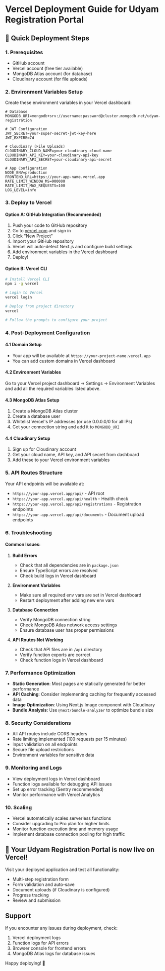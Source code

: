 # Vercel Deployment Guide for Udyam Registration Portal

## 🚀 Quick Deployment Steps

### 1. Prerequisites
- GitHub account
- Vercel account (free tier available)
- MongoDB Atlas account (for database)
- Cloudinary account (for file uploads)

### 2. Environment Variables Setup

Create these environment variables in your Vercel dashboard:

```env
# Database
MONGODB_URI=mongodb+srv://username:password@cluster.mongodb.net/udyam-registration

# JWT Configuration
JWT_SECRET=your-super-secret-jwt-key-here
JWT_EXPIRE=7d

# Cloudinary (File Uploads)
CLOUDINARY_CLOUD_NAME=your-cloudinary-cloud-name
CLOUDINARY_API_KEY=your-cloudinary-api-key
CLOUDINARY_API_SECRET=your-cloudinary-api-secret

# App Configuration
NODE_ENV=production
FRONTEND_URL=https://your-app-name.vercel.app
RATE_LIMIT_WINDOW_MS=900000
RATE_LIMIT_MAX_REQUESTS=100
LOG_LEVEL=info
```

### 3. Deploy to Vercel

#### Option A: GitHub Integration (Recommended)
1. Push your code to GitHub repository
2. Go to [vercel.com](https://vercel.com) and sign in
3. Click "New Project"
4. Import your GitHub repository
5. Vercel will auto-detect Next.js and configure build settings
6. Add environment variables in the Vercel dashboard
7. Deploy!

#### Option B: Vercel CLI
```bash
# Install Vercel CLI
npm i -g vercel

# Login to Vercel
vercel login

# Deploy from project directory
vercel

# Follow the prompts to configure your project
```

### 4. Post-Deployment Configuration

#### 4.1 Domain Setup
- Your app will be available at `https://your-project-name.vercel.app`
- You can add custom domains in Vercel dashboard

#### 4.2 Environment Variables
Go to your Vercel project dashboard → Settings → Environment Variables and add all the required variables listed above.

#### 4.3 MongoDB Atlas Setup
1. Create a MongoDB Atlas cluster
2. Create a database user
3. Whitelist Vercel's IP addresses (or use 0.0.0.0/0 for all IPs)
4. Get your connection string and add it to `MONGODB_URI`

#### 4.4 Cloudinary Setup
1. Sign up for Cloudinary account
2. Get your cloud name, API key, and API secret from dashboard
3. Add these to your Vercel environment variables

### 5. API Routes Structure

Your API endpoints will be available at:
- `https://your-app.vercel.app/api/` - API root
- `https://your-app.vercel.app/api/health` - Health check
- `https://your-app.vercel.app/api/registrations` - Registration endpoints
- `https://your-app.vercel.app/api/documents` - Document upload endpoints

### 6. Troubleshooting

#### Common Issues:

1. **Build Errors**
   - Check that all dependencies are in `package.json`
   - Ensure TypeScript errors are resolved
   - Check build logs in Vercel dashboard

2. **Environment Variables**
   - Make sure all required env vars are set in Vercel dashboard
   - Restart deployment after adding new env vars

3. **Database Connection**
   - Verify MongoDB connection string
   - Check MongoDB Atlas network access settings
   - Ensure database user has proper permissions

4. **API Routes Not Working**
   - Check that API files are in `/api` directory
   - Verify function exports are correct
   - Check function logs in Vercel dashboard

### 7. Performance Optimization

- **Static Generation**: Most pages are statically generated for better performance
- **API Caching**: Consider implementing caching for frequently accessed data
- **Image Optimization**: Using Next.js Image component with Cloudinary
- **Bundle Analysis**: Use `@next/bundle-analyzer` to optimize bundle size

### 8. Security Considerations

- All API routes include CORS headers
- Rate limiting implemented (100 requests per 15 minutes)
- Input validation on all endpoints
- Secure file upload restrictions
- Environment variables for sensitive data

### 9. Monitoring and Logs

- View deployment logs in Vercel dashboard
- Function logs available for debugging API issues
- Set up error tracking (Sentry recommended)
- Monitor performance with Vercel Analytics

### 10. Scaling

- Vercel automatically scales serverless functions
- Consider upgrading to Pro plan for higher limits
- Monitor function execution time and memory usage
- Implement database connection pooling for high traffic

## 🎉 Your Udyam Registration Portal is now live on Vercel!

Visit your deployed application and test all functionality:
- Multi-step registration form
- Form validation and auto-save
- Document uploads (if Cloudinary is configured)
- Progress tracking
- Review and submission

## Support

If you encounter any issues during deployment, check:
1. Vercel deployment logs
2. Function logs for API errors
3. Browser console for frontend errors
4. MongoDB Atlas logs for database issues

Happy deploying! 🚀
